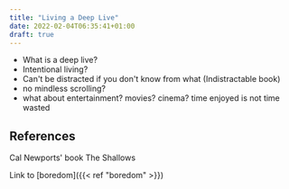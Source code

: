 ```yaml
---
title: "Living a Deep Live"
date: 2022-02-04T06:35:41+01:00
draft: true
---
```


- What is a deep live?
- Intentional living?
- Can't be distracted if you don't know from what (Indistractable book)
- no mindless scrolling?
- what about entertainment? movies? cinema?
    time enjoyed is not time wasted

## References

Cal Newports' book
The Shallows

Link to [boredom]({{< ref "boredom" >}})
